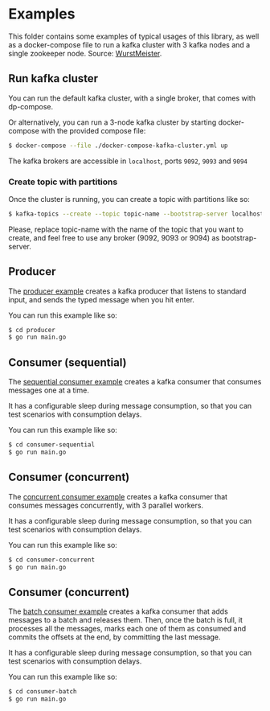# Examples

This folder contains some examples of typical usages of this library, as well as a docker-compose file to run a kafka cluster with 3 kafka nodes and a single zookeeper node. Source: [WurstMeister](https://github.com/wurstmeister/kafka-docker).

## Run kafka cluster

You can run the default kafka cluster, with a single broker, that comes with dp-compose.

Or alternatively, you can run a 3-node kafka cluster by starting docker-compose with the provided compose file:

```sh
$ docker-compose --file ./docker-compose-kafka-cluster.yml up
```

The kafka brokers are accessible in `localhost`, ports `9092`, `9093` and `9094`

### Create topic with partitions

Once the cluster is running, you can create a topic with partitions like so:

```sh
$ kafka-topics --create --topic topic-name --bootstrap-server localhost:9092 --partitions 60 --replication-factor 3
```

Please, replace topic-name with the name of the topic that you want to create, and feel free to use any broker (9092, 9093 or 9094) as bootstrap-server.

## Producer

The [producer example](producer/main.go) creates a kafka producer that listens to standard input, and sends the typed message when you hit enter.

You can run this example like so:

```sh
$ cd producer
$ go run main.go
```

## Consumer (sequential)

The [sequential consumer example](consumer-sequential/main.go) creates a kafka consumer that consumes messages one at a time.

It has a configurable sleep during message consumption, so that you can test scenarios with consumption delays.

You can run this example like so:

```sh
$ cd consumer-sequential
$ go run main.go
```

## Consumer (concurrent)

The [concurrent consumer example](consumer-concurrent/main.go) creates a kafka consumer that consumes messages concurrently, with 3 parallel workers.

It has a configurable sleep during message consumption, so that you can test scenarios with consumption delays.

You can run this example like so:

```sh
$ cd consumer-concurrent
$ go run main.go
```

## Consumer (concurrent)

The [batch consumer example](consumer-batch/main.go) creates a kafka consumer that adds messages to a batch and releases them. Then, once the batch is full, it processes all the messages, marks each one of them as consumed and commits the offsets at the end, by committing the last message.

It has a configurable sleep during message consumption, so that you can test scenarios with consumption delays.

You can run this example like so:

```sh
$ cd consumer-batch
$ go run main.go
```
